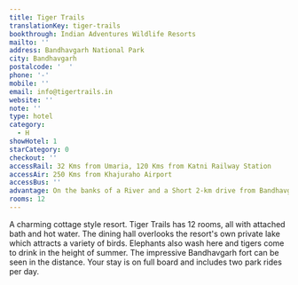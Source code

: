 ```yaml
---
title: Tiger Trails
translationKey: tiger-trails
bookthrough: Indian Adventures Wildlife Resorts
mailto: ''
address: Bandhavgarh National Park
city: Bandhavgarh
postalcode: '  '
phone: '-'
mobile: ''
email: info@tigertrails.in
website: ''
note: ''
type: hotel
category:
  - H
showHotel: 1
starCategory: 0
checkout: ''
accessRail: 32 Kms from Umaria, 120 Kms from Katni Railway Station
accessAir: 250 Kms from Khajuraho Airport
accessBus: ''
advantage: On the banks of a River and a Short 2-km drive from Bandhavgarh National Park
rooms: 12
---
```

A charming cottage style resort. Tiger Trails has 12 rooms, all with attached bath and hot water. The dining hall overlooks the resort's own private lake which attracts a variety of birds. Elephants also wash here and tigers come to drink in the height of summer. The impressive Bandhavgarh fort can be seen in the distance. Your stay is on full board and includes two park rides per day.